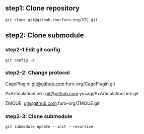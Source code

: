 ## step1: Clone repository
```
git clone git@github.com:furo-org/VTC.git
```
## step2: Clone submodule

### step2-1 Edit git config
```
git config -e
```

### step2-2: Change protocol
CagePlugin: git@github.com:furo-org/CagePlugin.git

PxArticulationLink: git@github.com:yosagi/PxArticulationLink.git

ZMQUE: git@github.com:furo-org/ZMQUE.git

### step2-3: Clone submodule
```
git submodule update --init --recursive
```
